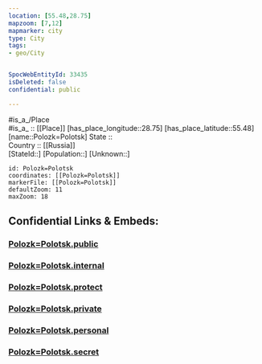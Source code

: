 ```yaml
---
location: [55.48,28.75] 
mapzoom: [7,12] 
mapmarker: city 
type: City
tags:
- geo/City


SpocWebEntityId: 33435
isDeleted: false
confidential: public

---
```

#is_a_/Place  
#is_a_ :: [[Place]] 
[has_place_longitude::28.75] 
[has_place_latitude::55.48] 
[name::Polozk=Polotsk] 
State ::  
Country :: [[Russia]]  
[StateId::] 
[Population::] 
[Unknown::] 


```leaflet
id: Polozk=Polotsk
coordinates: [[Polozk=Polotsk]] 
markerFile: [[Polozk=Polotsk]] 
defaultZoom: 11 
maxZoom: 18
```


## Confidential Links & Embeds: 

### [Polozk=Polotsk.public](/_public/\Earth\Continent\Europe\Europe~East\Belarus\Oblasts~Belarus\Vitebsk\CityPolozk=Polotsk.public.md) 

### [Polozk=Polotsk.internal](/_internal/\Earth\Continent\Europe\Europe~East\Belarus\Oblasts~Belarus\Vitebsk\CityPolozk=Polotsk.internal.md) 

### [Polozk=Polotsk.protect](/_protect/\Earth\Continent\Europe\Europe~East\Belarus\Oblasts~Belarus\Vitebsk\CityPolozk=Polotsk.protect.md) 

### [Polozk=Polotsk.private](/_private/\Earth\Continent\Europe\Europe~East\Belarus\Oblasts~Belarus\Vitebsk\CityPolozk=Polotsk.private.md) 

### [Polozk=Polotsk.personal](/_personal/\Earth\Continent\Europe\Europe~East\Belarus\Oblasts~Belarus\Vitebsk\CityPolozk=Polotsk.personal.md) 

### [Polozk=Polotsk.secret](/_secret/\Earth\Continent\Europe\Europe~East\Belarus\Oblasts~Belarus\Vitebsk\CityPolozk=Polotsk.secret.md)

